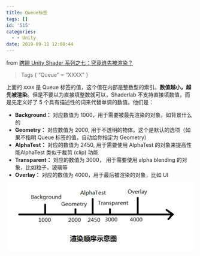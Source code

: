 ```yaml
---
title: Queue标签
tags: []
id: '515'
categories:
  - - Unity
date: 2019-09-11 12:08:44
---
```


from [瞎聊 Unity Shader 系列之七：究竟谁先被渲染？](http://blog.shuiguzi.com/2015/05/06/Shader_7/ )

> Tags { “Queue” = “XXXX” }

上面的 `XXXX` 是 Queue 标签的值，这个值在内部是整数型的索引。**数值越小，越先被渲染**。但是不要以为直接填整数就可以，Shaderlab 不支持直接填数值，而是先定义好了 5 个具有描述性的词来代替单调的数值。他们是：

*   **Background：** 对应数值为 1000，用于需要被最先渲染的对象，如背景什么的
*   **Geometry：** 对应数值为 2000, 用于不透明的物体。这个是默认的选项（如果不指明 Queue 标签的值，自动给你指定为 Geometry）
*   **AlphaTest：** 对应的数值为 2450, 用于需要使用 AlphaTest 的对象来提高性能AlphaTest 类似于裁剪 (clip) 功能
*   **Transparent：** 对应的数值为 3000， 用于需要使用 alpha blending 的对象，比如粒子，玻璃等
*   **Overlay：** 对应的数值为 4000，用于最后被渲染的对象，比如 UI

![](queue标签/queue.png)